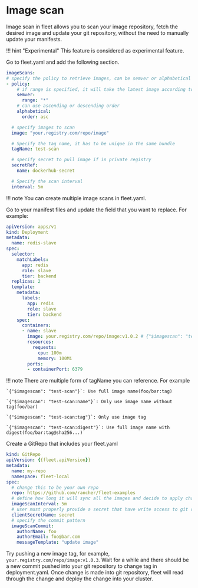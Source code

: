 # Image scan

Image scan in fleet allows you to scan your image repository, fetch the desired image and update your git repository, 
without the need to manually update your manifests.

!!! hint "Experimental"
    This feature is considered as experimental feature.
    
Go to fleet.yaml and add the following section.

```yaml
imageScans:
# specify the policy to retrieve images, can be semver or alphabetical order 
- policy: 
    # if range is specified, it will take the latest image according to semver order in the range
    semver: 
      range: "*" 
    # can use ascending or descending order
    alphabetical:
      order: asc 

  # specify images to scan
  image: "your.registry.com/repo/image" 

  # Specify the tag name, it has to be unique in the same bundle
  tagName: test-scan

  # specify secret to pull image if in private registry
  secretRef:
    name: dockerhub-secret 

  # Specify the scan interval
  interval: 5m 
```

!!! note
    You can create multiple image scans in fleet.yaml.
    
Go to your manifest files and update the field that you want to replace. For example:

```yaml
apiVersion: apps/v1
kind: Deployment
metadata:
  name: redis-slave
spec:
  selector:
    matchLabels:
      app: redis
      role: slave
      tier: backend
  replicas: 2
  template:
    metadata:
      labels:
        app: redis
        role: slave
        tier: backend
    spec:
      containers:
      - name: slave
        image: your.registry.com/repo/image:v1.0.2 # {"$imagescan": "test-scan"}
        resources:
          requests:
            cpu: 100m
            memory: 100Mi
        ports:
        - containerPort: 6379
```

!!! note
    There are multiple form of tagName you can reference. For example
    
    `{"$imagescan": "test-scan"}`: Use full image name(foo/bar:tag)
    
    `{"$imagescan": "test-scan:name"}`: Only use image name without tag(foo/bar)
    
    `{"$imagescan": "test-scan:tag"}`: Only use image tag
    
    `{"$imagescan": "test-scan:digest"}`: Use full image name with digest(foo/bar:tag@sha256...) 
    
Create a GitRepo that includes your fleet.yaml

```yaml
kind: GitRepo
apiVersion: {{fleet.apiVersion}}
metadata:
  name: my-repo
  namespace: fleet-local
spec:
  # change this to be your own repo
  repo: https://github.com/rancher/fleet-examples 
  # define how long it will sync all the images and decide to apply change
  imageScanInterval: 5m 
  # user must properly provide a secret that have write access to git repository
  clientSecretName: secret 
  # specify the commit pattern
  imageScanCommit:
    authorName: foo
    authorEmail: foo@bar.com
    messageTemplate: "update image"
```

Try pushing a new image tag, for example, `your.registry.com/repo/image:v1.0.3`. Wait for a while and there should be a new commit pushed into your git repository to change tag in deployment.yaml.
Once change is made into git repository, fleet will read through the change and deploy the change into your cluster.